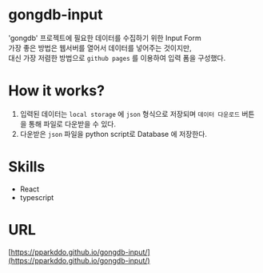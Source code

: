 # gongdb-input
'gongdb' 프로젝트에 필요한 데이터를 수집하기 위한 Input Form  
가장 좋은 방법은 웹서버를 열어서 데이터를 넣어주는 것이지만,  
대신 가장 저렴한 방법으로 `github pages` 를 이용하여 입력 폼을 구성했다.  

# How it works?
1. 입력된 데이터는 `local storage` 에 `json` 형식으로 저장되며 `데이터 다운로드` 버튼을 통해 파일로 다운받을 수 있다.  
2. 다운받은 `json` 파일을 python script로 Database 에 저장한다.  

# Skills
- React
- typescript

# URL
[https://pparkddo.github.io/gongdb-input/](https://pparkddo.github.io/gongdb-input/) 
